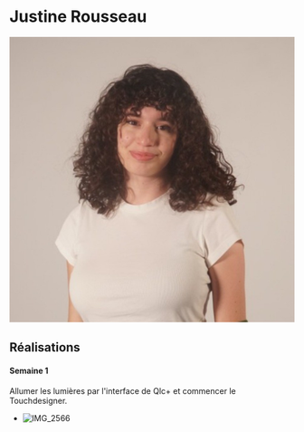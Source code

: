 # Justine Rousseau

 ![Justine Rousseau](https://github.com/Miaou-Mafia/projet-luminatura/blob/main/assets/images/justine.jpg)

 ## Réalisations

 <!-- Une image par semaine de la réalisation dont tu es le plus fier avec une légende -->
#### Semaine 1
Allumer les lumières par l'interface de Qlc+ et commencer le Touchdesigner.
* ![IMG_2566](https://github.com/user-attachments/assets/bc130b6a-495e-4a11-b1ad-cd6857ac7b13)

